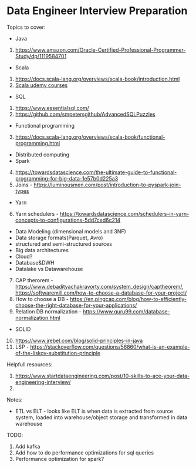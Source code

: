 # Data Engineer Interview Preparation

Topics to cover:
- Java
1) https://www.amazon.com/Oracle-Certified-Professional-Programmer-Study/dp/1119584701
- Scala
1) https://docs.scala-lang.org/overviews/scala-book/introduction.html
2) [Scala udemy courses](https://www.udemy.com/course/stairway-to-scala-applied-part-1/)
- SQL
1) https://www.essentialsql.com/
2) https://github.com/smpetersgithub/AdvancedSQLPuzzles
- Functional programming
3) https://docs.scala-lang.org/overviews/scala-book/functional-programming.html
- Distributed computing
- Spark
4) https://towardsdatascience.com/the-ultimate-guide-to-functional-programming-for-big-data-1e57b0d225a3
5) Joins - https://luminousmen.com/post/introduction-to-pyspark-join-types
- Yarn
6) Yarn schedulers - https://towardsdatascience.com/schedulers-in-yarn-concepts-to-configurations-5dd7ced6c214
-  Data Modeling (dimensional models and 3NF)
- Data storage formats(Parquet, Avro)
- structured and semi-structured sources
- Big data architectures
- Cloud?
- Database&DWH
- Datalake vs Datawarehouse
7) CAP therorem - https://www.debadityachakravorty.com/system_design/captheorem/, https://softwaremill.com/how-to-choose-a-database-for-your-project/
8) How to choose a DB - https://en.pingcap.com/blog/how-to-efficiently-choose-the-right-database-for-your-applications/
9) Relation DB normalization - https://www.guru99.com/database-normalization.html
- SOLID
10) https://www.jrebel.com/blog/solid-principles-in-java
11) LSP - https://stackoverflow.com/questions/56860/what-is-an-example-of-the-liskov-substitution-principle

Helpfull resources:
1) https://www.startdataengineering.com/post/10-skills-to-ace-your-data-engineering-interview/
2) 

Notes:
- ETL vs ELT - looks like ELT is when data is extracted from source system, loaded into warehouse/object storage and transformed in data warehouse

TODO:
1) Add kafka
2) Add how to do performance optimizations for sql queries
3) Performance optimization for spark?
